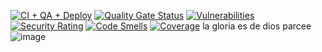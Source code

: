[![CI + QA + Deploy](https://github.com/GonzaloAcost4/Integraci-n-Continua/actions/workflows/node.js.yml/badge.svg)](https://github.com/GonzaloAcost4/Integraci-n-Continua/actions/workflows/node.js.yml)
[![Quality Gate Status](https://sonarcloud.io/api/project_badges/measure?project=GonzaloAcost4_Integraci-n-Continua&metric=alert_status)](https://sonarcloud.io/summary/new_code?id=GonzaloAcost4_Integraci-n-Continua)
[![Vulnerabilities](https://sonarcloud.io/api/project_badges/measure?project=GonzaloAcost4_Integraci-n-Continua&metric=vulnerabilities)](https://sonarcloud.io/summary/new_code?id=GonzaloAcost4_Integraci-n-Continua)
[![Security Rating](https://sonarcloud.io/api/project_badges/measure?project=GonzaloAcost4_Integraci-n-Continua&metric=security_rating)](https://sonarcloud.io/summary/new_code?id=GonzaloAcost4_Integraci-n-Continua)
[![Code Smells](https://sonarcloud.io/api/project_badges/measure?project=GonzaloAcost4_Integraci-n-Continua&metric=code_smells)](https://sonarcloud.io/summary/new_code?id=GonzaloAcost4_Integraci-n-Continua)
[![Coverage](https://sonarcloud.io/api/project_badges/measure?project=GonzaloAcost4_Integraci-n-Continua&metric=coverage)](https://sonarcloud.io/summary/new_code?id=GonzaloAcost4_Integraci-n-Continua)
la gloria es de dios parcee
![image](https://github.com/user-attachments/assets/a0fbdcfb-67cc-45c7-ad3b-0573e568b5bb)
